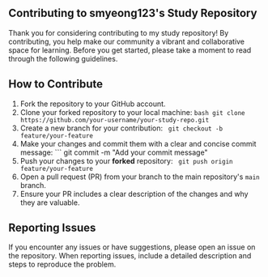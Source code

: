 ## Contributing to smyeong123's Study Repository 

 Thank you for considering contributing to my study repository! By contributing, you help make our community a vibrant and collaborative space for learning. Before you get started, please take a moment to read through the following guidelines. 
 
## How to Contribute 
 
 1. Fork the repository to your GitHub account. 
 2. Clone your forked repository to your local machine: ```bash git clone https://github.com/your-username/your-study-repo.git```
 3.  Create a new branch for your contribution: ``` git checkout -b feature/your-feature```
 4.  Make your changes and commit them with a clear and concise commit message: ``` git commit -m "Add your commit message"
 5.  Push your changes to your **forked** repository: ``` git push origin feature/your-feature```
 6.  Open a pull request (PR) from your branch to the main repository's `main` branch.
 7.  Ensure your PR includes a clear description of the changes and why they are valuable.
## Reporting Issues

If you encounter any issues or have suggestions, please open an issue on the repository. When reporting issues, include a detailed description and steps to reproduce the problem.